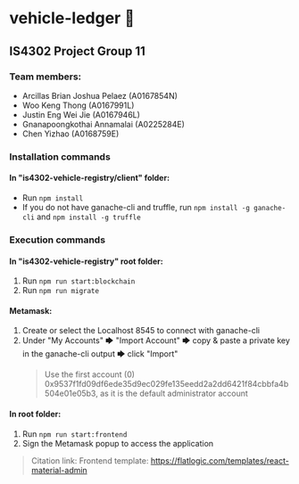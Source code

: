 # vehicle-ledger 🚗

## IS4302 Project Group 11

### Team members:
- Arcillas Brian Joshua Pelaez (A0167854N)
- Woo Keng Thong (A0167991L)
- Justin Eng Wei Jie (A0167946L)
- Gnanapoongkothai Annamalai (A0225284E)
- Chen Yizhao (A0168759E)

### Installation commands

#### In "is4302-vehicle-registry/client" folder:

- Run `npm install`
- If you do not have ganache-cli and truffle, run `npm install -g ganache-cli` and `npm install -g truffle`

### Execution commands

#### In "is4302-vehicle-registry" root folder:

1. Run `npm run start:blockchain`
2. Run `npm run migrate`

<!-- 1. Run `ganache-cli -l 80000000 --allowUnlimitedContractSize` -->
<!-- 2. Run `truffle compile` then `truffle migrate` -->

#### Metamask:

1. Create or select the Localhost 8545 to connect with ganache-cli
2. Under "My Accounts" 🡆 "Import Account" 🡆 copy & paste a private key in the ganache-cli output 🡆 click "Import"
   > Use the first account (0) 0x9537f1fd09df6ede35d9ec029fe135eedd2a2dd6421f84cbbfa4b504e01e05b3, as it is the default administrator account

#### In root folder:

1. Run `npm run start:frontend`
2. Sign the Metamask popup to access the application

> Citation link: Frontend template: https://flatlogic.com/templates/react-material-admin
